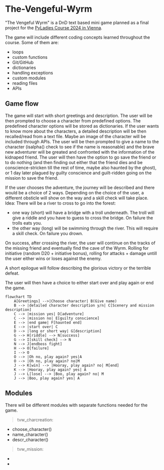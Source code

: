 # The-Vengeful-Wyrm

"The Vengeful Wyrm" is a DnD text based mini game planned as a final project for the [PyLadies Course 2024 in Vienna](https://pyladies.at/2024/pyladies-en-vienna-2024-spring/). 

The game will include different coding concepts learned throughout the course. 
Some of them are:
- loops
- custom functions
- Git/GitHub
- dictionaries 
- handling exceptions
- custom modules
- reading files
- APIs

## Game flow

The game will start with short greetings and description. The user will be then prompted to choose a character from predefined options. The predefined character options will be stored as dictionaries. If the user wants to know more about the characters, a detailed description will be then recalled/read from a text file. Maybe an image of the character will be included through APIs. The user will be then prompted to give a name to the character (isalpha() check to see if the name is reasonable) and the brave new adventurer will be greated and confronted with the information of the kidnaped friend. The user will then have the option to go save the friend or to do nothing (and then finding out either that the friend dies and be conscience-stricken till the rest of time, maybe also haunted by the ghost), or 1 day later plagued by guilty conscience and guilt-ridden going on the mission to save the friend. 

If the user chooses the adventure, the journey will be described and there would be a choice of 2 ways.
Depending on the choice of the user, a different obsticle will show on the way and a skill check will take place. 
Idea: There will be a river to cross to go into the forest:
- one way (short) will have a bridge with a troll underneath. The troll will give a riddle and you have to guess to cross the bridge. On failure the trolls eats you.
- the other way (long) will be swimming through the river. This will require a skill check. On failure you drown.

On success, after crossing the river, the user will continue on the tracks of the missing friend and eventually find the cave of the Wyrm.
Rolling for initiative (random D20 + initiative bonus), rolling for attacks + damage untill the user either wins or loses against the enemy.

A short epilogue will follow describing the glorious victory or the terrible defeat.

The user will then have a choice to either start over and play again or end the game.

```mermaid
flowchart TD
    A[Greetings] -->|Choose character| B(Give name) 
    B --> |detailed character description y/n| C[Scenery and mission description]
    C --> |mission yes| D[adventure]
    C --> |mission no| E[guilty conscience]
    E --> |end game| F[haunted end]
    E --> |start over| C
    D --> |long or short way| G[description]
    G --> H[riddle] --> N[success]
    G --> I[skill check] --> N
    N --> J[endboss fight]
    H --> O[failure]
    I --> O
    O --> |Oh no, play again? yes|A
    O --> |Oh no, play again? no|M
    J --> K[win] --> |Hooray, play again? no| M[end]
    K --> |Hooray, play again? yes| A
    J --> L[lose] --> |Boo, play again? no| M
    J --> |Boo, play again? yes| A
```

## Modules
There will be different modules with separate functions needed for the game.

> tvw_charcreation: 
- choose_character()
- name_character()
- descr_character()

> tvw_mission:
- 
- 